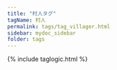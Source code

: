 ```yaml
---
title: "村人タグ"
tagName: 村人
permalink: tags/tag_villager.html
sidebar: mydoc_sidebar
folder: tags
---
```


{% include taglogic.html %}
